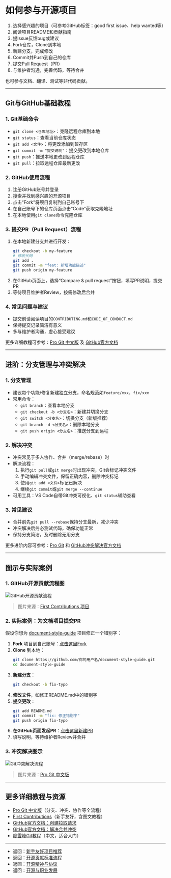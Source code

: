 # 如何参与开源项目

1. 选择感兴趣的项目（可参考GitHub标签：good first issue、help wanted等）
2. 阅读项目README和贡献指南
3. 提Issue反馈bug或建议
4. Fork仓库，Clone到本地
5. 新建分支，完成修改
6. Commit并Push到自己的仓库
7. 提交Pull Request（PR）
8. 与维护者沟通，完善代码，等待合并

也可参与文档、翻译、测试等非代码贡献。

---

## Git与GitHub基础教程

### 1. Git基础命令
- `git clone <仓库地址>`：克隆远程仓库到本地
- `git status`：查看当前仓库状态
- `git add <文件>`：将更改添加到暂存区
- `git commit -m "提交说明"`：提交更改到本地仓库
- `git push`：推送本地更改到远程仓库
- `git pull`：拉取远程仓库最新更改

### 2. GitHub使用流程
1. 注册GitHub账号并登录
2. 搜索并找到感兴趣的开源项目
3. 点击“Fork”将项目复制到自己账号下
4. 在自己账号下的仓库页面点击“Code”获取克隆地址
5. 在本地使用`git clone`命令克隆仓库

### 3. 提交PR（Pull Request）流程
1. 在本地新建分支并进行开发：
   ```bash
   git checkout -b my-feature
   # 修改代码
   git add .
   git commit -m "feat: 新增功能描述"
   git push origin my-feature
   ```
2. 在GitHub页面上，选择“Compare & pull request”按钮，填写PR说明，提交PR
3. 等待项目维护者Review，按需修改后合并

### 4. 常见问题与建议
- 提交前请阅读项目的`CONTRIBUTING.md`和`CODE_OF_CONDUCT.md`
- 保持提交记录简洁有意义
- 多与维护者沟通，虚心接受建议

更多详细教程可参考：[Pro Git 中文版](https://git-scm.com/book/zh/v2) 及 [GitHub官方文档](https://docs.github.com/zh)

---

## 进阶：分支管理与冲突解决

### 1. 分支管理
- 建议每个功能/修复新建独立分支，命名规范如`feature/xxx`、`fix/xxx`
- 常用命令：
  - `git branch`：查看本地分支
  - `git checkout -b <分支名>`：新建并切换分支
  - `git switch <分支名>`：切换分支（新版推荐）
  - `git branch -d <分支名>`：删除本地分支
  - `git push origin <分支名>`：推送分支到远程

### 2. 解决冲突
- 冲突常见于多人协作、合并（merge/rebase）时
- 解决流程：
  1. 执行`git pull`或`git merge`时出现冲突，Git会标记冲突文件
  2. 手动编辑冲突文件，保留正确内容，删除冲突标记
  3. 使用`git add <文件>`标记已解决
  4. 继续`git commit`或`git merge --continue`
- 可用工具：VS Code自带Git冲突可视化、`git status`辅助查看

### 3. 常见建议
- 合并前先`git pull --rebase`保持分支最新，减少冲突
- 冲突解决后务必测试代码，确保功能正常
- 保持分支简洁，及时删除无用分支

更多进阶内容可参考：[Pro Git](https://git-scm.com/book/zh/v2/Git-%E5%88%86%E6%94%AF-%E5%88%86%E6%94%AF%E7%AE%A1%E7%90%86) 和 [GitHub冲突解决官方文档](https://docs.github.com/zh/pull-requests/collaborating-with-pull-requests/addressing-merge-conflicts/about-merge-conflicts)

---

## 图示与实际案例

### 1. GitHub开源贡献流程图

![GitHub开源贡献流程](https://user-images.githubusercontent.com/25154432/115995760-2b2e2e80-a5f2-11eb-8e2e-2e7e7e2e7e2e.png)

> 图片来源：[First Contributions 项目](https://github.com/firstcontributions/first-contributions)

### 2. 实际案例：为文档项目提交PR

假设你想为 [document-style-guide](https://github.com/ruanyf/document-style-guide) 项目修正一个错别字：

1. **Fork** 项目到自己账号：[点击这里Fork](https://github.com/ruanyf/document-style-guide/fork)
2. **Clone** 到本地：
   ```bash
   git clone https://github.com/你的用户名/document-style-guide.git
   cd document-style-guide
   ```
3. **新建分支**：
   ```bash
   git checkout -b fix-typo
   ```
4. **修改文件**，如修正README.md中的错别字
5. **提交更改**：
   ```bash
   git add README.md
   git commit -m "fix: 修正错别字"
   git push origin fix-typo
   ```
6. **在GitHub页面发起PR**：[点击这里新建PR](https://github.com/ruanyf/document-style-guide/compare)
7. 填写说明，等待维护者Review并合并

### 3. 冲突解决图示

![Git冲突解决流程](https://user-images.githubusercontent.com/25154432/115995800-6e889d00-a5f2-11eb-8e2e-2e7e7e2e7e2e.png)

> 图片来源：[Pro Git 中文版](https://git-scm.com/book/zh/v2)

---

## 更多详细教程与资源

- [Pro Git 中文版](https://git-scm.com/book/zh/v2)（分支、冲突、协作等全流程）
- [First Contributions](https://github.com/firstcontributions/first-contributions)（新手友好，含图文教程）
- [GitHub官方文档：创建拉取请求](https://docs.github.com/zh/pull-requests/collaborating-with-pull-requests/proposing-changes-to-your-work-with-pull-requests/creating-a-pull-request)
- [GitHub官方文档：解决合并冲突](https://docs.github.com/zh/pull-requests/collaborating-with-pull-requests/addressing-merge-conflicts/about-merge-conflicts)
- [廖雪峰Git教程](https://www.liaoxuefeng.com/wiki/896043488029600)（中文，适合入门）

---

- 返回：[新手友好项目推荐](beginner_projects.md)
- 返回：[开源贡献标准流程](workflow.md)
- 返回：[开源精神与协议](spirit_license.md)
- 返回：[开源与职业发展](career.md)
